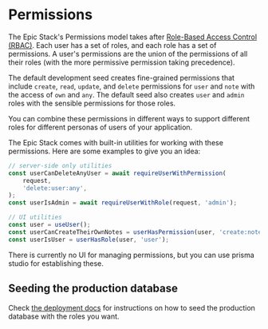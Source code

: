 # Permissions

The Epic Stack's Permissions model takes after
[Role-Based Access Control (RBAC)](https://auth0.com/intro-to-iam/what-is-role-based-access-control-rbac).
Each user has a set of roles, and each role has a set of permissions. A user's
permissions are the union of the permissions of all their roles (with the more
permissive permission taking precedence).

The default development seed creates fine-grained permissions that include
`create`, `read`, `update`, and `delete` permissions for `user` and `note` with
the access of `own` and `any`. The default seed also creates `user` and `admin`
roles with the sensible permissions for those roles.

You can combine these permissions in different ways to support different roles
for different personas of users of your application.

The Epic Stack comes with built-in utilities for working with these permissions.
Here are some examples to give you an idea:

```ts
// server-side only utilities
const userCanDeleteAnyUser = await requireUserWithPermission(
    request,
    'delete:user:any',
);
const userIsAdmin = await requireUserWithRole(request, 'admin');
```

```ts
// UI utilities
const user = useUser();
const userCanCreateTheirOwnNotes = userHasPermission(user, 'create:note:own');
const userIsUser = userHasRole(user, 'user');
```

There is currently no UI for managing permissions, but you can use prisma studio
for establishing these.

## Seeding the production database

Check [the deployment docs](./deployment.md) for instructions on how to seed the
production database with the roles you want.
